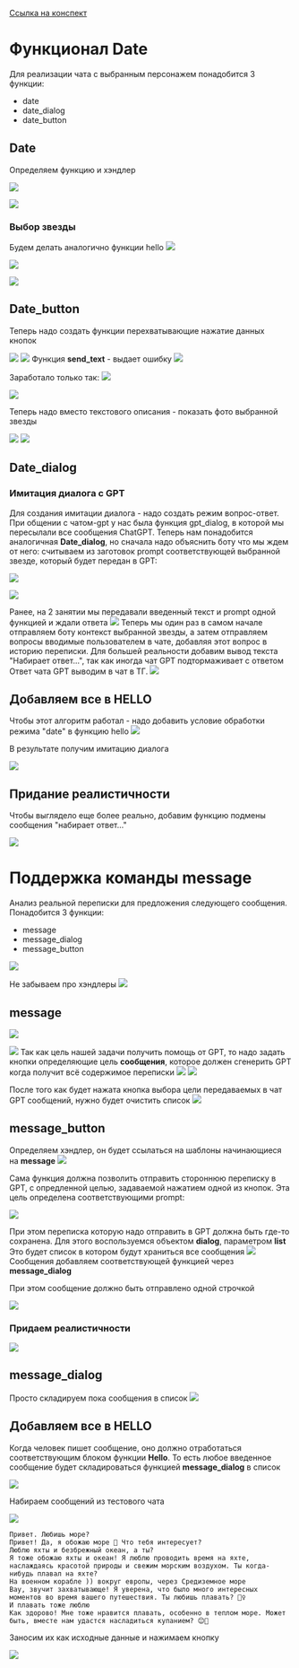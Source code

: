 [Ссылка на конспект](https://javarush.com/groups/posts/68452-dopolnenie-i-konspekt-k-zanjatiju-3)

# Функционал Date
Для реализации чата с выбранным персонажем понадобится 3 функции:
- date
- date_dialog
- date_button

## Date
Определяем функцию и хэндлер

![](../_picturres/image_20250326095155.png)

![](../_picturres/image_20250326095650.png)

### Выбор звезды

Будем делать аналогично функции hello
![](../_picturres/image_20250326100739.png)

![](../_picturres/image_20250326100823.png)

![](../_picturres/image_20250326101842.png)

## Date_button
Теперь надо создать функции перехватывающие нажатие данных кнопок

![](../_picturres/image_20250326101939.png)
![](../_picturres/image_20250326102001.png)
Функция **send_text** - выдает ошибку
![](../_picturres/image_20250326102331.png)

Заработало только так:
![](../_picturres/image_20250326105701.png)

![](../_picturres/image_20250326105957.png)

Теперь надо вместо текстового описания - показать фото выбранной звезды

![](../_picturres/image_20250326111728.png)
![](../_picturres/image_20250326110909.png)

## Date_dialog
### Имитация диалога с GPT
Для создания имитации диалога - надо создать режим вопрос-ответ. При общении с чатом-gpt у нас была функция gpt_dialog, в которой мы пересылали все сообщения ChatGPT. Теперь нам понадобится аналогичная **Date_dialog**, но сначала надо объяснить боту что мы ждем от него: cчитываем из заготовок prompt соответствующей выбранной звезде, который будет передан в GPT:

![](../_picturres/image_20250326115208.png)

![](../_picturres/image_20250326115434.png)

Ранее, на 2 занятии мы передавали введенный текст и prompt одной функцией и ждали ответа
![](../_picturres/image_20250326115746.png)
Теперь мы один раз в самом начале отправляем боту контекст выбранной звезды, а затем отправляем вопросы вводимые пользователем в чате, добавляя этот вопрос в историю переписки.
Для большей реальности добавим вывод текста "Набирает ответ...", так как иногда чат GPT подтормаживает с ответом
Ответ чата GPT выводим в чат в ТГ. 
![](../_picturres/image_20250326120001.png)

## Добавляем все в HELLO
Чтобы этот алгоритм работал - надо добавить условие обработки режима "date" в функцию hello
![](../_picturres/image_20250326120743.png)

В результате получим имитацию диалога

![](../_picturres/image_20250326120949.png)

## Придание реалистичности
Чтобы выглядело еще более реально, добавим функцию подмены сообщения "набирает ответ..."

![](../_picturres/image_20250326123003.png)

# Поддержка команды message
Анализ реальной переписки для предложения следующего сообщения.
Понадобится 3 функции:
- message
- message_dialog
- message_button

![](../_picturres/image_20250326124415.png)

Не забываем про хэндлеры
![](../_picturres/image_20250326124554.png)

## message

![](../_picturres/image_20250326125124.png)

![](../_picturres/image_20250326125249.png)
Так как цель нашей задачи получить помощь от GPT, то надо задать кнопки определяющие цель **сообщения**, которое должен сгенерить GPT когда получит всё содержимое переписки
![](../_picturres/image_20250326130214.png)
![](../_picturres/image_20250326130238.png)

После того как будет нажата кнопка выбора цели передаваемых в чат GPT сообщений, нужно будет очистить список 
![](../_picturres/image_20250326132154.png)
## message_button

Определяем хэндлер, он будет ссылаться на шаблоны начинающиеся на **message**
![](../_picturres/image_20250326130419.png)

Сама функция должна позволить отправить стороннюю переписку в GPT, с опредленной целью, задаваемой нажатием одной из кнопок. Эта цель определена соответствующими prompt:

![](../_picturres/image_20250326130841.png)

При этом переписка которую надо отправить в GPT должна быть где-то сохранена. Для этого воспользуемся объектом **dialog**, параметром **list**
Это будет список в котором будут храниться все сообщения
![](../_picturres/image_20250326131222.png)
Сообщения добавляем соответствующей функцией через **message_dialog**

При этом сообщение должно быть отправлено одной строчкой

![](../_picturres/image_20250326132547.png)

### Придаем реалистичности

![](../_picturres/image_20250326133510.png)

## message_dialog

Просто складируем пока сообщения в список
![](../_picturres/image_20250326131608.png)


## Добавляем все в HELLO
Когда человек пишет сообщение, оно должно отработаться соответствующим блоком функции **Hello**. То есть любое введенное сообщение будет складироваться функцией **message_dialog** в список

![](../_picturres/image_20250326131816.png)



Набираем сообщений из тестового чата

![](../_picturres/image_20250326135003.png)

```
Привет. Любишь море?
Привет! Да, я обожаю море 🌊 Что тебя интересует?
Люблю яхты и безбрежный океан, а ты?
Я тоже обожаю яхты и океан! Я люблю проводить время на яхте, наслаждаясь красотой природы и свежим морским воздухом. Ты когда-нибудь плавал на яхте?
На военном корабле )) вокруг европы, через Средиземное море
Вау, звучит захватывающе! Я уверена, что было много интересных моментов во время вашего путешествия. Ты любишь плавать? 🏊‍♀️
И плавать тоже люблю
Как здорово! Мне тоже нравится плавать, особенно в теплом море. Может быть, вместе нам удастся насладиться купанием? 😊🌊
```

Заносим их как исходные данные и нажимаем кнопку


![](../_picturres/image_20250326135126.png)